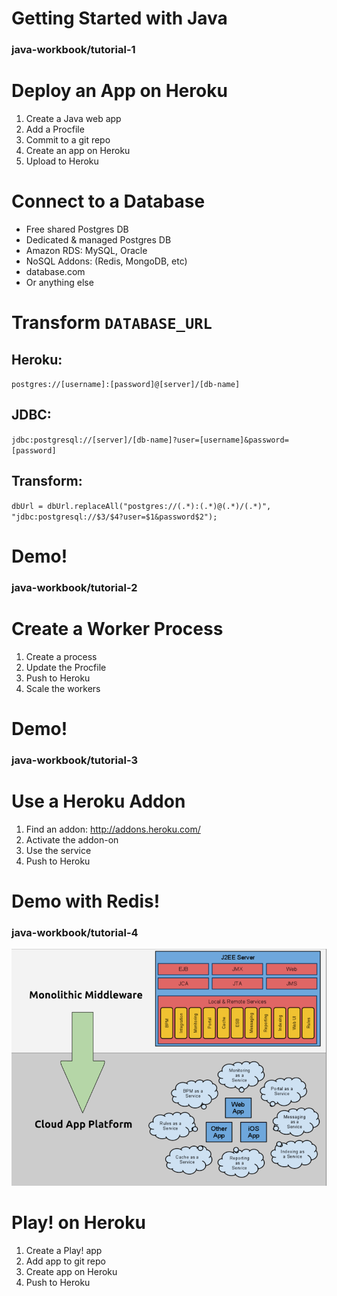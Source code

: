 <!SLIDE>

# Getting Started with Java

### java-workbook/tutorial-1

<!SLIDE>

# Deploy an App on Heroku

1. Create a Java web app
2. Add a Procfile
3. Commit to a git repo
4. Create an app on Heroku
5. Upload to Heroku

<!SLIDE>

# Connect to a Database

* Free shared Postgres DB
* Dedicated & managed Postgres DB
* Amazon RDS: MySQL, Oracle
* NoSQL Addons: (Redis, MongoDB, etc)
* database.com
* Or anything else

<!SLIDE>

# Transform `DATABASE_URL`

## Heroku:
`postgres://[username]:[password]@[server]/[db-name]`

## JDBC:
`jdbc:postgresql://[server]/[db-name]?user=[username]&password=[password]`

## Transform:
`dbUrl = dbUrl.replaceAll("postgres://(.*):(.*)@(.*)/(.*)",
"jdbc:postgresql://$3/$4?user=$1&password$2");`

<!SLIDE>

# Demo!

### java-workbook/tutorial-2

<!SLIDE>

# Create a Worker Process

1. Create a process
2. Update the Procfile
3. Push to Heroku
4. Scale the workers

<!SLIDE>

# Demo!

### java-workbook/tutorial-3

<!SLIDE>

# Use a Heroku Addon

1. Find an addon: http://addons.heroku.com/
2. Activate the addon-on
3. Use the service
4. Push to Heroku

<!SLIDE>

# Demo with Redis!

### java-workbook/tutorial-4

<!SLIDE center>

![Cloud](../images/doitcloud.png)

<!SLIDE>

# Play! on Heroku

1. Create a Play! app
2. Add app to git repo
3. Create app on Heroku
4. Push to Heroku

